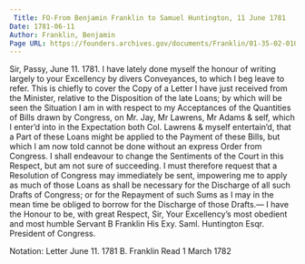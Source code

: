 ```yaml
---
 Title: FO-From Benjamin Franklin to Samuel Huntington, 11 June 1781
Date: 1781-06-11
Author: Franklin, Benjamin
Page URL: https://founders.archives.gov/documents/Franklin/01-35-02-0109
---
```


Sir,
Passy, June 11. 1781.
I have lately done myself the honour of writing largely to your Excellency by divers Conveyances, to which I beg leave to refer. This is chiefly to cover the Copy of a Letter I have just received from the Minister, relative to the Disposition of the late Loans; by which will be seen the Situation I am in with respect to my Acceptances of the Quantities of Bills drawn by Congress, on Mr. Jay, Mr Lawrens, Mr Adams & self, which I enter’d into in the Expectation both Col. Lawrens & myself entertain’d, that a Part of these Loans might be applied to the Payment of these Bills, but which I am now told cannot be done without an express Order from Congress. I shall endeavour to change the Sentiments of the Court in this Respect, but am not sure of succeeding. I must therefore request that a Resolution of Congress may immediately be sent, impowering me to apply as much of those Loans as shall be necessary for the Discharge of all such Drafts of Congress; or for the Repayment of such Sums as I may in the mean time be obliged to borrow for the Discharge of those Drafts.—
I have the Honour to be, with great Respect, Sir, Your Excellency’s most obedient and most humble Servant
B Franklin
His Exy. Saml. Huntington Esqr. President of Congress.
 
Notation: Letter June 11. 1781 B. Franklin Read 1 March 1782

